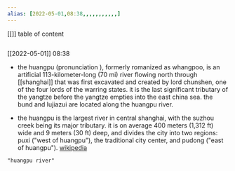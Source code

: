```yaml
---
alias: [2022-05-01,08:38,,,,,,,,,,,]
---
```

[[]]
table of content
```toc
```

[[2022-05-01]] 08:38
- the huangpu (pronunciation ), formerly romanized as whangpoo, is an artificial 113-kilometer-long (70 mi) river flowing north through [[shanghai]] that was first excavated and created by lord chunshen, one of the four lords of the warring states. it is the last significant tributary of the yangtze before the yangtze empties into the east china sea. the bund and lujiazui are located along the huangpu river.

- the huangpu is the largest river in central shanghai, with the suzhou creek being its major tributary. it is on average 400 meters (1,312 ft) wide and 9 meters (30 ft) deep, and divides the city into two regions: puxi ("west of huangpu"), the traditional city center, and pudong ("east of huangpu").
[wikipedia](https://en.wikipedia.org/wiki/huangpu%20river)
```query
"huangpu river"
```